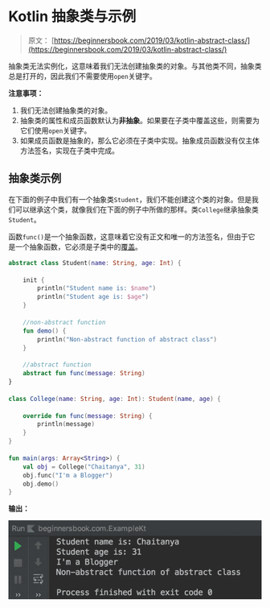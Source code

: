 # Kotlin 抽象类与示例

> 原文： [https://beginnersbook.com/2019/03/kotlin-abstract-class/](https://beginnersbook.com/2019/03/kotlin-abstract-class/)

抽象类无法实例化，这意味着我们无法创建抽象类的对象。与其他类不同，抽象类总是打开的，因此我们不需要使用`open`关键字。

**注意事项：**

1.  我们无法创建抽象类的对象。
2.  抽象类的属性和成员函数默认为**非抽象**。如果要在子类中覆盖这些，则需要为它们使用`open`关键字。
3.  如果成员函数是抽象的，那么它必须在子类中实现。抽象成员函数没有仅主体方法签名，实现在子类中完成。

## 抽象类示例

在下面的例子中我们有一个抽象类`Student`，我们不能创建这个类的对象。但是我们可以继承这个类，就像我们在下面的例子中所做的那样。类`College`继承抽象类`Student`。

函数`func()`是一个抽象函数，这意味着它没有正文和唯一的方法签名，但由于它是一个抽象函数，它必须是子类中的[覆盖](https://beginnersbook.com/2019/03/kotlin-visibility-modifiers/)。

```kotlin
abstract class Student(name: String, age: Int) {

    init {
        println("Student name is: $name")
        println("Student age is: $age")
    }

    //non-abstract function
    fun demo() {
        println("Non-abstract function of abstract class")
    }

    //abstract function
    abstract fun func(message: String)
}

class College(name: String, age: Int): Student(name, age) {

    override fun func(message: String) {
        println(message)
    }
}

fun main(args: Array<String>) {
    val obj = College("Chaitanya", 31)
    obj.func("I'm a Blogger")
    obj.demo()
}
```

**输出：**

![Kotlin abstract class](img/59591201b465df96119682faa49b3661.jpg)